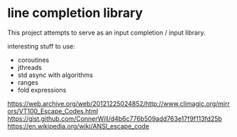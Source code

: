 # line completion library
This project attempts to serve as an input completion / input library.

interesting stuff to use:
- coroutines
- jthreads
- std async with algorithms
- ranges
- fold expressions

https://web.archive.org/web/20121225024852/http://www.climagic.org/mirrors/VT100_Escape_Codes.html
https://gist.github.com/ConnerWill/d4b6c776b509add763e17f9f113fd25b
https://en.wikipedia.org/wiki/ANSI_escape_code
